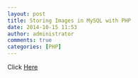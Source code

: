 ```yaml
---
layout: post
title: Storing Images in MySQL with PHP
date: 2014-10-15 11:53
author: administrator
comments: true
categories: [PHP]
---
```

Click <a href="http://www.phpro.org/tutorials/Storing-Images-in-MySQL-with-PHP.html" target="_blank">Here</a>
